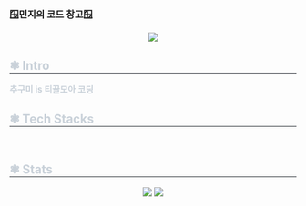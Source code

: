 ### 🪟민지의 코드 창고🪟

<!--
**KIMMINJIED/KIMMINJIED** is a ✨ _special_ ✨ repository because its `README.md` (this file) appears on your GitHub profile.

Here are some ideas to get you started:

- 🔭 I’m currently working on ...
- 🌱 I’m currently learning ...
- 👯 I’m looking to collaborate on ...
- 🤔 I’m looking for help with ...
- 💬 Ask me about ...
- 📫 How to reach me: ...
- 😄 Pronouns: ...
- ⚡ Fun fact: ...
-->
<div align= "center">
    <img src="https://capsule-render.vercel.app/api?type=waving&color=gradient&height=180&text=Code Warehouse👩🏻‍💻&animation=fadeIn&fontColor=ffffff&fontSize=40" />
    </div>
        <div style="text-align: left;"> 
            <h2 style="border-bottom: 1px solid #21262d; color: #c9d1d9;"> ❃ Intro </h2>  
            <div style="font-weight: 700; font-size: 15px; text-align: left; color: #c9d1d9;"> 추구미 is 티끌모아 코딩 </div> 
        </div>
    <div style="text-align: left;">
    <h2 style="border-bottom: 1px solid #21262d; color: #c9d1d9;"> ❃ Tech Stacks </h2> <br> 
    <div  align= "center"> </div>
    </div>
    <div style="text-align: left;"> 
    <h2 style="border-bottom: 1px solid #21262d; color: #c9d1d9;"> ❃ Stats </h2> <div align= "center"> <img src="https://github-readme-stats.vercel.app/api?username=minji&bg_color=60,b5d7de,8ca4c5&title_color=1f4460&text_color=1f4460"
         /> <img src="https://github-readme-stats.vercel.app/api/top-langs/?username=minji&layout=compact&bg_color=60,b5d7de,8ca4c5&title_color=1f4460&text_color=1f4460"
           /> </div> 
    </div>
    
